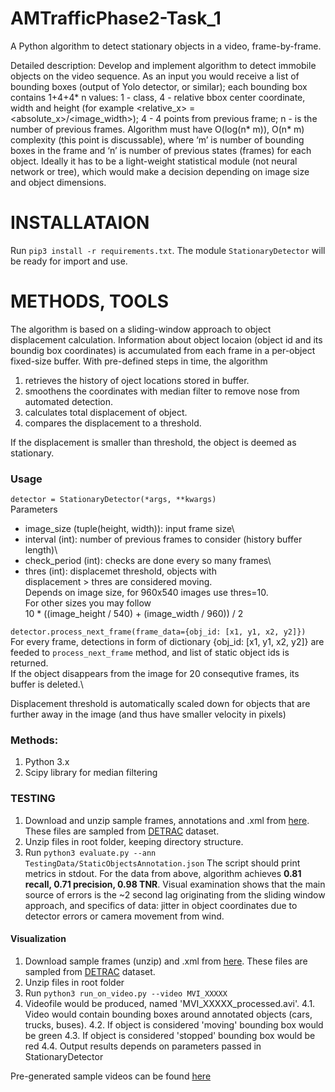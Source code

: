 # AMTrafficPhase2-Task_1
A Python algorithm to detect stationary objects in a video, frame-by-frame.

Detailed description:
Develop and implement algorithm to detect immobile objects on the video
sequence. As an input you would receive a list of bounding boxes (output of
Yolo detector, or similar); each bounding box contains 1+4+4* n values: 1 -
class, 4 - relative bbox center coordinate, width and height (for example
<relative_x> = <absolute_x>/<image_width>); 4 - 4 points from previous
frame; n - is the number of previous frames.
Algorithm must have O(log(n* m)), O(n* m) complexity (this point is
discussable), where ‘m’ is number of bounding boxes in the frame and ‘n’ is
number of previous states (frames) for each object.
Ideally it has to be a light-weight statistical module (not neural network or
tree), which would make a decision depending on image size and object
dimensions.

# INSTALLATAION

Run ```pip3 install -r requirements.txt```.
The module ```StationaryDetector``` will be ready for import and use.

# METHODS, TOOLS
The algorithm is based on a sliding-window approach to object displacement calculation. Information about object locaion (object id and its boundig box coordinates) is accumulated from each frame in a per-object fixed-size buffer. With pre-defined steps in time, the algorithm 
1. retrieves the history of oject locations stored in buffer.
2. smoothens the coordinates with median filter to remove nose from automated detection.
3. calculates total displacement of object.
4. compares the displacement to a threshold. 

If the displacement is smaller than threshold, the object is deemed as stationary.

### Usage
```detector = StationaryDetector(*args, **kwargs)```\
Parameters
* image_size (tuple(height, width)): input frame size\
* interval (int): number of previous frames to consider (history buffer length)\
* check_period (int): checks are done every so many frames\
* thres (int): displacemet threshold, objects with \
 displacement > thres are considered moving.\
 Depends on image size, for 960x540 images use thres=10.\
 For other sizes you may follow\
 10 * ((image_height / 540) + (image_width / 960)) / 2
 
```detector.process_next_frame(frame_data={obj_id: [x1, y1, x2, y2]}) ```\
For every frame, detections in form of dictionary {obj_id: [x1, y1, x2, y2]} are feeded to `process_next_frame` method, and list of static object ids is returned.\
If the object disappears from the image for 20 consequtive frames, its buffer is deleted.\
        
 Displacement threshold is automatically scaled down for objects that are further away in the image (and thus have smaller velocity
 in pixels)       

### Methods:
1. Python 3.x
2. Scipy library for median filtering

### TESTING
1. Download and unzip sample frames, annotations and .xml from [here](https://drive.google.com/drive/folders/1JIlapTGeaaDHd3YW0zMwy7zE9-7q8SEt?usp=sharing). These files are sampled from [DETRAC](http://detrac-db.rit.albany.edu/) dataset.
2. Unzip files in root folder, keeping directory structure.
3. Run `python3 evaluate.py --ann TestingData/StaticObjectsAnnotation.json`
The script should print metrics in stdout. For the data from above, algorithm achieves **0.81 recall, 0.71 precision, 0.98 TNR**. Visual examination shows that the main source of errors is the ~2 second lag originating from the sliding window approach, and specifics of data: jitter in object coordinates due to detector errors or camera movement from wind. 

#### Visualization
1. Download sample frames (unzip) and .xml from [here](https://drive.google.com/drive/folders/1JIlapTGeaaDHd3YW0zMwy7zE9-7q8SEt?usp=sharing). These files are sampled from [DETRAC](http://detrac-db.rit.albany.edu/) dataset.
2. Unzip files in root folder
3. Run ```python3 run_on_video.py --video MVI_XXXXX```
4. Videofile would be produced, named 'MVI_XXXXX_processed.avi'. 
4.1. Video would contain bounding boxes around annotated objects (cars, trucks, buses). 
4.2. If object is considered 'moving' bounding box would be green
4.3. If object is considered 'stopped' bounding box would be red
4.4. Output results depends on parameters passed in StationaryDetector

Pre-generated sample videos can be found [here](https://drive.google.com/drive/folders/1eGF9n1a5DLjWFDgS-dgpkmBm8AK_XdLk?usp=sharing)
